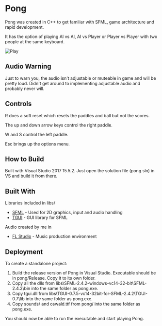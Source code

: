 # Pong
Pong was created in C++ to get familiar with SFML, game architecture and rapid development.

It has the option of playing AI vs AI, AI vs Player or Player vs Player with two people at the same keyboard.

![Play](http://www.josephcmontgomery.com/uploads/4/5/8/3/45834621/pong-fixed_orig.gif)

## Audio Warning
Just to warn you, the audio isn't adjustable or muteable in game and will be pretty loud. Didn't get around to implementing adjustable audio and probably never will.

## Controls
R does a soft reset which resets the paddles and ball but not the scores.

The up and down arrow keys control the right paddle.

W and S control the left paddle.

Esc brings up the options menu.

## How to Build
Built with Visual Studio 2017 15.5.2. Just open the solution file (pong.sln) in VS and build it from there. 

## Built With
Libraries included in libs/

* [SFML](https://www.sfml-dev.org/) - Used for 2D graphics, input and audio handling
* [TGUI](https://tgui.eu/) - GUI library for SFML

Audio created by me in
* [FL Studio](https://www.image-line.com/flstudio/) - Music production environment

## Deployment
To create a standalone project:

1. Build the release version of Pong in Visual Studio. Executable should be in pong/Release. Copy it to its own folder.
2. Copy all the dlls from libs\SFML-2.4.2-windows-vc14-32-bit\SFML-2.4.2\bin into the same folder as pong.exe.
3. Copy tgui.dll from libs\TGUI-0.7.5-vc14-32bit-for-SFML-2.4.2\TGUI-0.7\lib into the same folder as pong.exe.
4. Copy sounds/ and oswald.ttf from pong/ into the same folder as pong.exe.

You should now be able to run the executable and start playing Pong.
